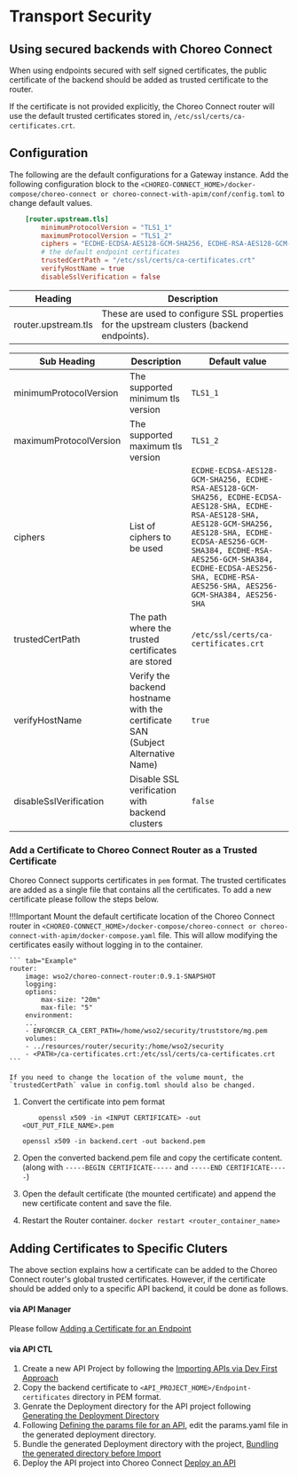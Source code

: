 # Transport Security

## Using secured backends with Choreo Connect

When using endpoints secured with self signed certificates, the public certificate of the backend should be added as trusted certificate to the router.

If the certificate is not provided explicitly, the Choreo Connect router will use the default trusted certificates stored in, `/etc/ssl/certs/ca-certificates.crt`.

## Configuration
The following are the default configurations for a Gateway instance. Add the following configuration block to the `<CHOREO-CONNECT_HOME>/docker-compose/choreo-connect or choreo-connect-with-apim/conf/config.toml` to change default values.

``` toml tab="config.toml"
    [router.upstream.tls]
        minimumProtocolVersion = "TLS1_1"
        maximumProtocolVersion = "TLS1_2"
        ciphers = "ECDHE-ECDSA-AES128-GCM-SHA256, ECDHE-RSA-AES128-GCM-SHA256, ECDHE-ECDSA-AES128-SHA, ECDHE-RSA-AES128-SHA, AES128-GCM-SHA256, AES128-SHA, ECDHE-ECDSA-AES256-GCM-SHA384, ECDHE-RSA-AES256-GCM-SHA384, ECDHE-ECDSA-AES256-SHA, ECDHE-RSA-AES256-SHA, AES256-GCM-SHA384, AES256-SHA"  
        # the default endpoint certificates
        trustedCertPath = "/etc/ssl/certs/ca-certificates.crt"
        verifyHostName = true
        disableSslVerification = false
```

|Heading|Description|
|-------|-----------|
|router.upstream.tls|These are used to configure SSL properties for the upstream clusters (backend endpoints).|

| Sub Heading| Description                      | Default value|
|------------|----------------------------------|--------------|
|minimumProtocolVersion|The supported minimum tls version|`TLS1_1`|
|maximumProtocolVersion|The supported maximum tls version|`TLS1_2`|
|ciphers|List of ciphers to be used|`ECDHE-ECDSA-AES128-GCM-SHA256, ECDHE-RSA-AES128-GCM-SHA256, ECDHE-ECDSA-AES128-SHA, ECDHE-RSA-AES128-SHA, AES128-GCM-SHA256, AES128-SHA, ECDHE-ECDSA-AES256-GCM-SHA384, ECDHE-RSA-AES256-GCM-SHA384, ECDHE-ECDSA-AES256-SHA, ECDHE-RSA-AES256-SHA, AES256-GCM-SHA384, AES256-SHA`|
|trustedCertPath|The path where the trusted certificates are stored|`/etc/ssl/certs/ca-certificates.crt`|
|verifyHostName|Verify the backend hostname with the certificate SAN (Subject Alternative Name)|`true`|
|disableSslVerification|Disable SSL verification with backend clusters|`false`|

### Add a Certificate to Choreo Connect Router as a Trusted Certificate
Choreo Connect supports certificates in `pem` format. The trusted certificates are added as a single file that contains all the certificates.
To add a new certificate please follow the steps below.

!!!Important
    Mount the default certificate location of the Choreo Connect router in `<CHOREO-CONNECT_HOME>/docker-compose/choreo-connect or choreo-connect-with-apim/docker-compose.yaml` file. This will allow modifying the certificates easily without logging in to the container.

    ``` tab="Example"
    router:
        image: wso2/choreo-connect-router:0.9.1-SNAPSHOT
        logging:
        options:
            max-size: "20m"
            max-file: "5"
        environment:
        ...
        - ENFORCER_CA_CERT_PATH=/home/wso2/security/truststore/mg.pem
        volumes:
        - ../resources/router/security:/home/wso2/security
        - <PATH>/ca-certificates.crt:/etc/ssl/certs/ca-certificates.crt
    ```

    If you need to change the location of the volume mount, the `trustedCertPath` value in config.toml should also be changed.

1. Convert the certificate into pem format
 
    ```tab="Format"
        openssl x509 -in <INPUT CERTIFICATE> -out <OUT_PUT_FILE_NAME>.pem
    ```

    ```tab="Example"
    openssl x509 -in backend.cert -out backend.pem
    ```

2. Open the converted backend.pem file and copy the certificate content. (along with `-----BEGIN CERTIFICATE-----` and `-----END CERTIFICATE-----`)

3. Open the default certificate (the mounted certificate) and append the new certificate content and save the file.
4. Restart the Router container.
    `docker restart <router_container_name>`


## Adding Certificates to Specific Cluters

The above section explains how a certificate can be added to the Choreo Connect router's global trusted certificates. However, if the certificate should be added only to a specific API backend, it could be done as follows.

#### via API Manager

   Please follow [Adding a Certificate for an Endpoint]({{base_path}}/design/endpoints/certificates/#adding-a-certificate-for-an-endpoint)

#### via API CTL

1. Create a new API Project by following the [Importing APIs via Dev First Approach]({{base_path}}/install-and-setup/setup/api-controller/managing-apis-api-products/importing-apis-via-dev-first-approach/)
2. Copy the backend certificate to `<API_PROJECT_HOME>/Endpoint-certificates` directory in PEM format.
3. Genrate the Deployment directory for the API project following [Generating the Deployment Directory]({{base_path}}/install-and-setup/setup/api-controller/advanced-topics/configuring-environment-specific-parameters/#generating-the-deployment-directory)
4. Following [Defining the params file for an API]({{base_path}}/install-and-setup/setup/api-controller/advanced-topics/configuring-environment-specific-parameters/#defining-the-params-file-for-an-api), edit the params.yaml file in the generated deployment directory.
5. Bundle the generated Deployment directory with the project, [Bundling the generated directory before Import]({{base_path}}/install-and-setup/setup/api-controller/advanced-topics/configuring-environment-specific-parameters/#bundling-the-generated-directory-before-import)
6. Deploy the API project into Choreo Connect [Deploy an API]({{base_path}}/install-and-setup/setup/api-controller/managing-choreo-connect/managing-choreo-connect-with-ctl/#deploy-an-api)
